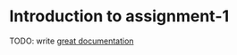 # Introduction to assignment-1

TODO: write [great documentation](http://jacobian.org/writing/what-to-write/)
